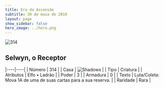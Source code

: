 ```yaml
---
title: Era da Ascensão
subtitle: 30 de maio de 2019
layout: page
show_sidebar: false
hero_image: ../hero.png
---
```


![314](https://cdn.keyforgegame.com/media/card_front/pt/435_314_H6558J46R4VR_pt.png)

## Selwyn, o Receptor

|----|----|
| Número | 314 |
| Casa | ![Shadows](https://archonarcana.com/images/thumb/e/ee/Shadows.png/22px-Shadows.png "Sombras") |
| Tipo | Criatura |
| Atributos | Elfo • Ladrão |
| Poder | 3 |
| Armadura | 0 |
| Texto | Luta/Coleta: Mova 1A de uma de suas cartas para a sua reserva. |
| Raridade | Rara |

